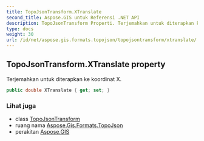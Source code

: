 ```yaml
---
title: TopoJsonTransform.XTranslate
second_title: Aspose.GIS untuk Referensi .NET API
description: TopoJsonTransform Properti. Terjemahkan untuk diterapkan ke koordinat X.
type: docs
weight: 30
url: /id/net/aspose.gis.formats.topojson/topojsontransform/xtranslate/
---
```

## TopoJsonTransform.XTranslate property

Terjemahkan untuk diterapkan ke koordinat X.

```csharp
public double XTranslate { get; set; }
```

### Lihat juga

* class [TopoJsonTransform](../)
* ruang nama [Aspose.Gis.Formats.TopoJson](../../topojsontransform/)
* perakitan [Aspose.GIS](../../../)


